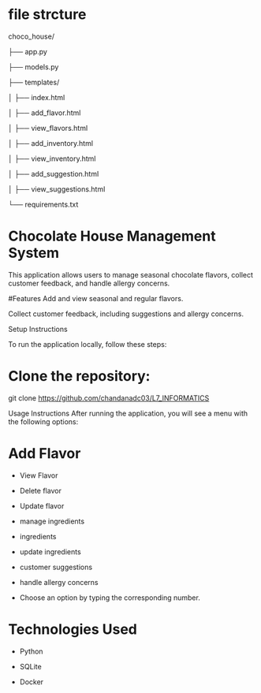 # file strcture 

choco_house/

├── app.py

├── models.py

├── templates/

│   ├── index.html

│   ├── add_flavor.html

│   ├── view_flavors.html

│   ├── add_inventory.html

│   ├── view_inventory.html

│   ├── add_suggestion.html

│   ├── view_suggestions.html

└── requirements.txt

# Chocolate House Management System
This application allows users to manage seasonal chocolate flavors, collect customer feedback, and handle allergy concerns.

#Features
Add and view seasonal and regular flavors.

Collect customer feedback, including suggestions and allergy concerns.

Setup Instructions

To run the application locally, follow these steps:

# Clone the repository:

git clone https://github.com/chandanadc03/L7_INFORMATICS 

Usage Instructions
After running the application, you will see a menu with the following options:

# Add Flavor

* View Flavor

* Delete flavor

* Update flavor

* manage ingredients

* ingredients

* update ingredients

* customer suggestions

* handle allergy concerns

* Choose an option by typing the corresponding number.

# Technologies Used

* Python

* SQLite

* Docker


